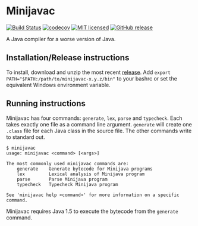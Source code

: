 # Minijavac

[![Build Status](https://img.shields.io/travis/aj-michael/minijavac.svg)](https://travis-ci.org/aj-michael/minijavac)
[![codecov](https://codecov.io/gh/aj-michael/minijavac/branch/master/graph/badge.svg)](https://codecov.io/gh/aj-michael/minijavac)
[![MIT licensed](https://img.shields.io/badge/license-MIT-blue.svg)](https://raw.githubusercontent.com/aj-michael/minijavac/master/LICENSE)
[![GitHub release](https://img.shields.io/github/release/aj-michael/minijavac.svg)](https://github.com/aj-michael/minijavac/releases)

A Java compiler for a worse version of Java.

## Installation/Release instructions

To install, download and unzip the most recent [release](https://github.com/aj-michael/minijavac/releases). Add `export PATH="$PATH:/path/to/minijavac-x.y.z/bin"` to your bashrc or set the equivalent Windows environment variable.

## Running instructions

Minijavac has four commands: `generate`, `lex`, `parse` and `typecheck`. Each takes exactly one file as a command line argument. `generate` will create one `.class` file for each Java class in the source file. The other commands write to standard out.

    $ minijavac
    usage: minijavac <command> [<args>]

    The most commonly used minijavac commands are:
        generate    Generate bytecode for Minijava programs
        lex         Lexical analysis of Minijava program
        parse       Parse Minijava program
        typecheck   Typecheck Minijava program

    See 'minijavac help <command>' for more information on a specific command.

Minijavac requires Java 1.5 to execute the bytecode from the `generate` command.
